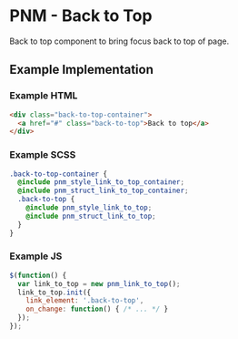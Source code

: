 # PNM - Back to Top

Back to top component to bring focus back to top of page.

## Example Implementation

### Example HTML
```html
<div class="back-to-top-container">
  <a href="#" class="back-to-top">Back to top</a>
</div>
```

### Example SCSS
```scss
.back-to-top-container {
  @include pnm_style_link_to_top_container;
  @include pnm_struct_link_to_top_container;
  .back-to-top {
    @include pnm_style_link_to_top;
    @include pnm_struct_link_to_top;
  }
}
```

### Example JS
```js
$(function() {
  var link_to_top = new pnm_link_to_top();
  link_to_top.init({
    link_element: '.back-to-top',
    on_change: function() { /* ... */ }
  });
});
```
